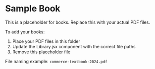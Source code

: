 # Sample Book

This is a placeholder for books. Replace this with your actual PDF files.

To add your books:
1. Place your PDF files in this folder
2. Update the Library.jsx component with the correct file paths
3. Remove this placeholder file

File naming example: `commerce-textbook-2024.pdf`
